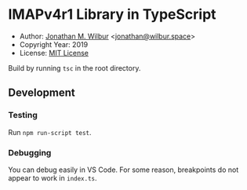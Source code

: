 # IMAPv4r1 Library in TypeScript

* Author: [Jonathan M. Wilbur](https://jonathan.wilbur.space) <[jonathan@wilbur.space](mailto:jonathan@wilbur.space)>
* Copyright Year: 2019
* License: [MIT License](https://mit-license.org/)

Build by running `tsc` in the root directory.

## Development

### Testing

Run `npm run-script test`.

### Debugging

You can debug easily in VS Code. For some reason, breakpoints do not appear to
work in `index.ts`. 